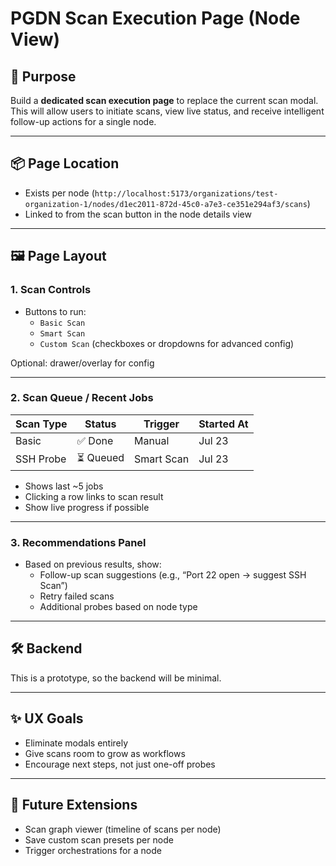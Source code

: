 # PGDN Scan Execution Page (Node View)

## 🎯 Purpose

Build a **dedicated scan execution page** to replace the current scan modal. This will allow users to initiate scans, view live status, and receive intelligent follow-up actions for a single node.

---

## 📦 Page Location

- Exists per node (`http://localhost:5173/organizations/test-organization-1/nodes/d1ec2011-872d-45c0-a7e3-ce351e294af3/scans`)
- Linked to from the scan button in the node details view

---

## 🖼️ Page Layout

### 1. **Scan Controls**
- Buttons to run:
  - `Basic Scan`
  - `Smart Scan`
  - `Custom Scan` (checkboxes or dropdowns for advanced config)

Optional: drawer/overlay for config

---

### 2. **Scan Queue / Recent Jobs**
| Scan Type     | Status    | Trigger    | Started At |
|---------------|-----------|------------|------------|
| Basic         | ✅ Done    | Manual     | Jul 23     |
| SSH Probe     | ⏳ Queued  | Smart Scan | Jul 23     |

- Shows last ~5 jobs
- Clicking a row links to scan result
- Show live progress if possible

---

### 3. **Recommendations Panel**
- Based on previous results, show:
  - Follow-up scan suggestions (e.g., “Port 22 open → suggest SSH Scan”)
  - Retry failed scans
  - Additional probes based on node type

---

## 🛠️ Backend

This is a prototype, so the backend will be minimal.

---

## ✨ UX Goals

- Eliminate modals entirely
- Give scans room to grow as workflows
- Encourage next steps, not just one-off probes

---

## 🔮 Future Extensions

- Scan graph viewer (timeline of scans per node)
- Save custom scan presets per node
- Trigger orchestrations for a node
